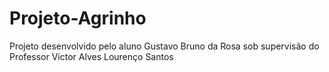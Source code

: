 # Projeto-Agrinho

Projeto desenvolvido pelo aluno Gustavo Bruno da Rosa sob supervisão do Professor Victor Alves Lourenço Santos
